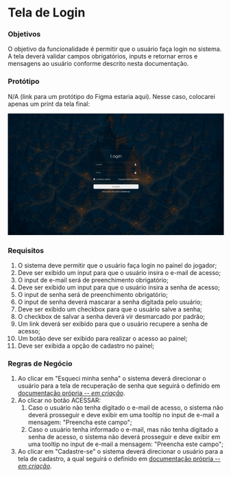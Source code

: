 # Tela de Login

### Objetivos

O objetivo da funcionalidade é permitir que o usuário faça login no sistema. A tela deverá validar campos obrigatórios, inputs e retornar erros e mensagens ao usuário conforme descrito nesta documentação.

### Protótipo

N/A (link para um protótipo do Figma estaria aqui). Nesse caso, colocarei apenas um print da tela final:

![Tela Final](/doc/final.png)


### Requisitos

1. O sistema deve permitir que o usuário faça login no painel do jogador;
2. Deve ser exibido um input para que o usuário insira o e-mail de acesso;
3. O input de e-mail será de preenchimento obrigatório;
4. Deve ser exibido um input para que o usuário insira a senha de acesso;
5. O input de senha será de preenchimento obrigatório;
6. O input de senha deverá mascarar a senha digitada pelo usuário;
7. Deve ser exibido um checkbox para que o usuário salve a senha;
8. O checkbox de salvar a senha deverá vir desmarcado por padrão;
9. Um link deverá ser exibido para que o usuário recupere a senha de acesso;
10. Um botão deve ser exibido para realizar o acesso ao painel;
11. Deve ser exibida a opção de cadastro no painel;

### Regras de Negócio

1. Ao clicar em "Esqueci minha senha" o sistema deverá direcionar o usuário para a tela de recuperação de senha que seguirá o definido em [documentação própria -- *em criação*](#).
2. Ao clicar no botão ACESSAR:
    1. Caso o usuário não tenha digitado o e-mail de acesso, o sistema não deverá prosseguir e deve exibir em uma tooltip no input de e-mail a mensagem: "Preencha este campo";
    2. Caso o usuário tenha informado o e-mail, mas não tenha digitado a senha de acesso, o sistema não deverá prosseguir e deve exibir em uma tooltip no input de e-mail a mensagem: "Preencha este campo";
3. Ao clicar em "Cadastre-se" o sistema deverá direcionar o usuário para a tela de cadastro, a qual seguirá o definido em [documentação própria -- *em criação*](#).
